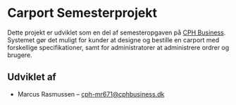 # Carport Semesterprojekt

Dette projekt er udviklet som en del af semesteropgaven på [CPH Business](https://www.cphbusiness.dk/). Systemet gør det muligt for kunder at designe og bestille en carport med forskellige specifikationer, samt for administratorer at administrere ordrer og brugere.

## Udviklet af

- Marcus Rasmussen – [cph-mr671@cphbusiness.dk](mailto:cph-mr671@cphbusiness.dk)  

